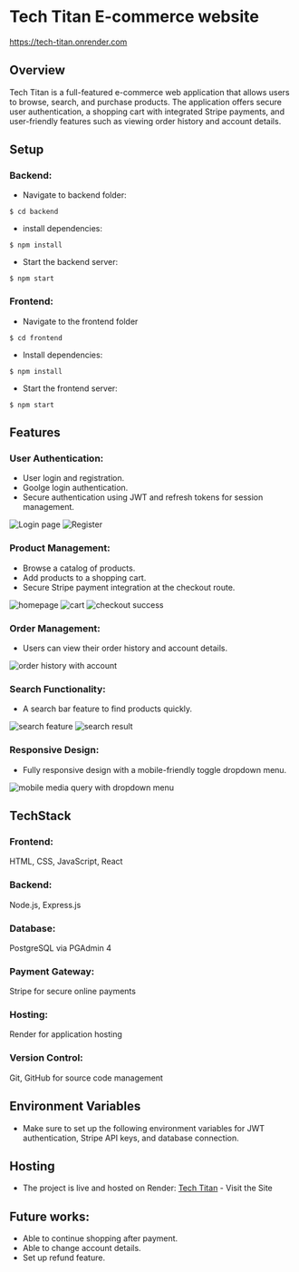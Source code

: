 # Tech Titan E-commerce website
 
https://tech-titan.onrender.com
 
## Overview

Tech Titan is a full-featured e-commerce web application that allows users to browse, search, and purchase products. The application offers secure user authentication, a shopping cart with integrated Stripe payments, and user-friendly features such as viewing order history and account details.

## Setup
### Backend:
- Navigate to backend folder:
```
$ cd backend
```
- install dependencies:
```
$ npm install
```
- Start the backend server:
```
$ npm start
```

### Frontend:
- Navigate to the frontend folder
```
$ cd frontend
```
- Install dependencies:
```
$ npm install
```
- Start the frontend server:
```
$ npm start
```

## Features

### User Authentication:
- User login and registration.
- Goolge login authentication.
- Secure authentication using JWT and refresh tokens for session management.

 ![Login page](https://github.com/user-attachments/assets/b85616c4-d8ca-4310-b7b3-25551d68a3ce) ![Register](https://github.com/user-attachments/assets/cb931893-82ce-4a87-828d-7e1f19220dc3)

### Product Management:
- Browse a catalog of products.
- Add products to a shopping cart.
- Secure Stripe payment integration at the checkout route.

 ![homepage](https://github.com/user-attachments/assets/7a1b2c17-4a88-437f-b85f-59df10642d00) ![cart](https://github.com/user-attachments/assets/3e0c1d33-0154-4227-b9f8-3158f9aa4223) ![checkout success](https://github.com/user-attachments/assets/65f794d7-ee48-45a0-b554-0316f5ebed1b)

### Order Management:
- Users can view their order history and account details.

 ![order history with account](https://github.com/user-attachments/assets/582ac607-6c87-4d54-82ce-480b6cd4c816)

### Search Functionality:
- A search bar feature to find products quickly.

 ![search feature](https://github.com/user-attachments/assets/4c18f548-a4dc-49d5-897a-ea69bba46840) ![search result](https://github.com/user-attachments/assets/9d00b24b-3b1c-4ad3-95ad-7d061be807d8)
  
### Responsive Design:
- Fully responsive design with a mobile-friendly toggle dropdown menu.

 ![mobile media query with dropdown menu](https://github.com/user-attachments/assets/b45c2524-ec88-4412-9e6f-d06484609a8b)

## TechStack

### Frontend: 
HTML, CSS, JavaScript, React
### Backend: 
Node.js, Express.js
### Database: 
PostgreSQL via PGAdmin 4
### Payment Gateway: 
Stripe for secure online payments
### Hosting: 
Render for application hosting
### Version Control: 
Git, GitHub for source code management

## Environment Variables

- Make sure to set up the following environment variables for JWT authentication, Stripe API keys, and database connection.

## Hosting

- The project is live and hosted on Render: [Tech Titan](https://tech-titan.onrender.com) - Visit the Site

## Future works:
- Able to continue shopping after payment.
- Able to change account details.
- Set up refund feature.

